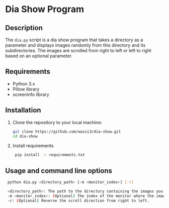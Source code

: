 # Dia Show Program

## Description

The `dia.py` script is a dia show program that takes a directory as a parameter and displays images randomly from this directory and its subdirectories. The images are scrolled from right to left or left to right based on an optional parameter.

## Requirements

- Python 3.x
- Pillow library
- screeninfo library

## Installation

1. Clone the repository to your local machine:
   ```sh
   git clone https://github.com/wassi3/dia-show.git
   cd dia-show

2. Install requirements
   ```sh
    pip install -r requirements.txt

## Usage and command line options
   ```sh
    python dia.py <directory_path> [-m <monitor_index>] [-r]

    <directory_path>: The path to the directory containing the images you want to display.
    -m <monitor_index>: (Optional) The index of the monitor where the images will be displayed. Default is the primary monitor.
    -r: (Optional) Reverse the scroll direction from right to left.

